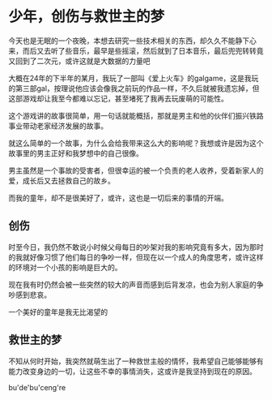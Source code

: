 # 少年，创伤与救世主的梦

今天也是无眠的一个夜晚，本想去研究一些技术相关的东西，却久久不能静下心来，而后又去听了些音乐，最早是些摇滚，然后就到了日本音乐，最后兜兜转转竟又回到了二次元，或许这就是大数据的力量吧

大概在24年的下半年的某月，我玩了一部叫《爱上火车》的galgame，这是我玩的第三部gal，按理说他应该会像我之前玩的作品一样，不久后就被我遗忘掉，但这部游戏却让我至今都难以忘记，甚至堵死了我再去玩废萌的可能性。

这个游戏讲的故事很简单，用一句话就能概括，那就是男主和他的伙伴们振兴铁路事业带动老家经济发展的故事。

就这么简单的一个故事，为什么会给我带来这么大的影响呢？我想或许是因为这个故事里的男主正好和我梦想中的自己很像。

男主虽然是一个事故的受害者，但很幸运的被一个负责的老人收养，受着新家人的爱，成长后又去拯救自己的故乡。

而我的童年，却不是很美好了，或许，这也是一切后来的事情的开端。

## 创伤

时至今日，我仍然不敢说小时候父母每日的吵架对我的影响究竟有多大，因为那时的我就好像习惯了他们每日的争吵一样，但现在以一个成人的角度思考，或许这样的环境对一个小孩的影响是巨大的。

现在我有时仍然会被一些突然的较大的声音而感到后背发凉，也会为别人家庭的争吵感到悲哀。

一个美好的童年是我无比渴望的

## 救世主的梦

不知从何时开始，我突然就萌生出了一种救世主般的情怀，我希望自己能够能够有能力改变身边的一切，让这些不幸的事情消失，这或许是我坚持到现在的原因。

bu'de'bu'ceng're